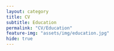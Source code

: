 ```yaml
---
layout: category
title: CV
subtitle: Education
permalink: "CV/Education"
feature-img: "assets/img/education.jpg"
hide: true
---
```

